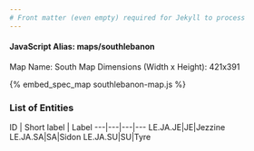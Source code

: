 ```yaml
---
# Front matter (even empty) required for Jekyll to process
---
```


#### JavaScript Alias: maps/southlebanon

Map Name: South Map
Dimensions (Width x Height): 421x391



{% embed_spec_map southlebanon-map.js %}

### List of Entities

ID | Short label | Label
---|---|---|---
LE.JA.JE|JE|Jezzine
LE.JA.SA|SA|Sidon
LE.JA.SU|SU|Tyre